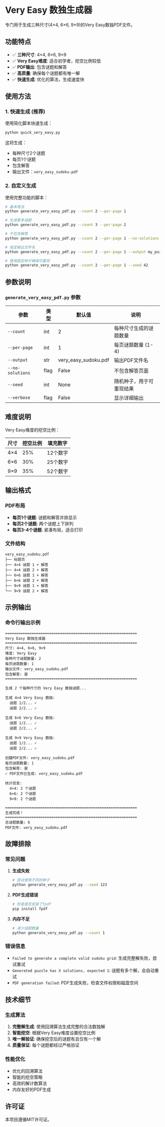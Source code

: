 # Very Easy 数独生成器

专门用于生成三种尺寸(4×4, 6×6, 9×9)的Very Easy数独PDF文件。

## 功能特点

- ✅ **三种尺寸**: 4×4, 6×6, 9×9
- ✅ **Very Easy难度**: 适合初学者，挖空比例较低
- ✅ **PDF输出**: 包含谜题和解答
- ✅ **高质量**: 确保每个谜题都有唯一解
- ✅ **快速生成**: 优化的算法，生成速度快

## 使用方法

### 1. 快速生成 (推荐)

使用简化脚本快速生成：

```bash
python quick_very_easy.py
```

这将生成：
- 每种尺寸2个谜题
- 每页1个谜题
- 包含解答
- 输出文件：`very_easy_sudoku.pdf`

### 2. 自定义生成

使用完整功能的脚本：

```bash
# 基本用法
python generate_very_easy_pdf.py --count 2 --per-page 1

# 生成更多谜题
python generate_very_easy_pdf.py --count 3 --per-page 2

# 不包含解答
python generate_very_easy_pdf.py --count 2 --per-page 1 --no-solutions

# 指定输出文件名
python generate_very_easy_pdf.py --count 2 --per-page 1 --output my_puzzles.pdf

# 使用固定种子确保可重现
python generate_very_easy_pdf.py --count 2 --per-page 1 --seed 42
```

## 参数说明

### `generate_very_easy_pdf.py` 参数

| 参数 | 类型 | 默认值 | 说明 |
|------|------|--------|------|
| `--count` | int | 2 | 每种尺寸生成的谜题数量 |
| `--per-page` | int | 1 | 每页谜题数量 (1-4) |
| `--output` | str | very_easy_sudoku.pdf | 输出PDF文件名 |
| `--no-solutions` | flag | False | 不包含解答页面 |
| `--seed` | int | None | 随机种子，用于可重现结果 |
| `--verbose` | flag | False | 显示详细输出 |

## 难度说明

Very Easy难度的挖空比例：

| 尺寸 | 挖空比例 | 填充数字 |
|------|----------|----------|
| 4×4 | 25% | 12个数字 |
| 6×6 | 30% | 25个数字 |
| 9×9 | 35% | 52个数字 |

## 输出格式

### PDF布局

- **每页1个谜题**: 谜题和解答并排显示
- **每页2个谜题**: 两个谜题上下排列
- **每页3-4个谜题**: 紧凑布局，适合打印

### 文件结构

```
very_easy_sudoku.pdf
├── 标题页
├── 4×4 谜题 1 + 解答
├── 4×4 谜题 2 + 解答
├── 6×6 谜题 1 + 解答
├── 6×6 谜题 2 + 解答
├── 9×9 谜题 1 + 解答
└── 9×9 谜题 2 + 解答
```

## 示例输出

### 命令行输出示例

```
============================================================
Very Easy 数独生成器
============================================================
尺寸: 4×4, 6×6, 9×9
难度: Very Easy
每种尺寸谜题数量: 2
每页谜题数量: 1
输出文件: very_easy_sudoku.pdf
包含解答: 是
============================================================

生成 2 个每种尺寸的 Very Easy 数独谜题...

生成 4×4 Very Easy 数独:
  谜题 1/2... ✓
  谜题 2/2... ✓

生成 6×6 Very Easy 数独:
  谜题 1/2... ✓
  谜题 2/2... ✓

生成 9×9 Very Easy 数独:
  谜题 1/2... ✓
  谜题 2/2... ✓

创建PDF文件: very_easy_sudoku.pdf
每页谜题数量: 1
包含解答: 是
✓ PDF文件已生成: very_easy_sudoku.pdf

统计信息:
  4×4: 2 个谜题
  6×6: 2 个谜题
  9×9: 2 个谜题

============================================================
生成完成！
============================================================
总谜题数量: 6
PDF文件: very_easy_sudoku.pdf
```

## 故障排除

### 常见问题

1. **生成失败**
   ```bash
   # 尝试使用不同的种子
   python generate_very_easy_pdf.py --seed 123
   ```

2. **PDF生成错误**
   ```bash
   # 检查是否安装了fpdf
   pip install fpdf
   ```

3. **内存不足**
   ```bash
   # 减少谜题数量
   python generate_very_easy_pdf.py --count 1
   ```

### 错误信息

- `Failed to generate a complete valid sudoku grid`: 生成完整解失败，尝试重试
- `Generated puzzle has X solutions, expected 1`: 谜题有多个解，会自动重试
- `PDF generation failed`: PDF生成失败，检查文件权限和磁盘空间

## 技术细节

### 生成算法

1. **完整解生成**: 使用回溯算法生成完整的合法数独解
2. **智能挖空**: 根据Very Easy难度设置挖空比例
3. **唯一解验证**: 确保挖空后的谜题有且仅有一个解
4. **质量保证**: 每个谜题都经过严格验证

### 性能优化

- 优化的回溯算法
- 智能的挖空策略
- 高效的解计数算法
- 内存友好的PDF生成

## 许可证

本项目遵循MIT许可证。